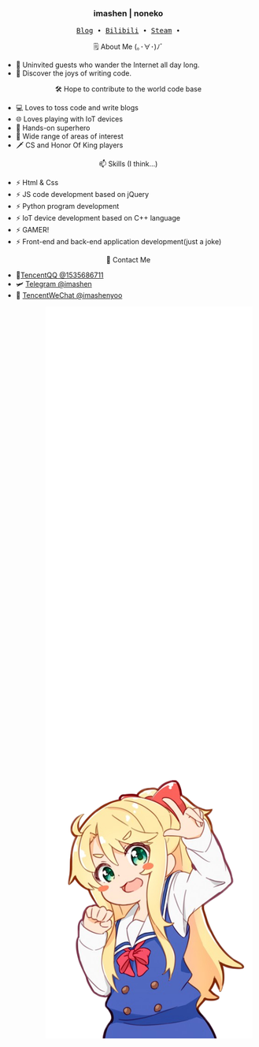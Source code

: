
<div align="left">
  <h3 align="center"> imashen | noneko</h3>
  <p align="center">
    <samp>
      <a href="https://imashen.cn/">Blog</a> ∙
      <a href="https://space.bilibili.com/354520563">Bilibili</a> ∙
      <a href="https://steamcommunity.com/id/imashenyoo">Steam</a> ∙
    </samp>
  </p>
  <p align="center">
  🗒 About Me (｡･∀･)ﾉﾞ
  </p>
  
  - 🍭 Uninvited guests who wander the Internet all day long.
  - 🌌 Discover the joys of writing code.
  
  <p align="center">
  🛠 Hope to contribute to the world code base
  </p>
  
  - 💻 Loves to toss code and write blogs
  - 🌐 Loves playing with IoT devices
  - 🔧 Hands-on superhero
  - 📡 Wide range of areas of interest
  - 🗡 CS and Honor Of King  players
  
  <p align="center">
  📫 Skills (I think...)
  </p>
  
  - ⚡ Html & Css
  - ⚡ JS code development based on jQuery
  - ⚡ Python program development
  - ⚡ IoT device development based on C++ language
  - ⚡ GAMER!
  - ⚡ Front-end and back-end application development(just a joke)
  
  <p align="center">
  📧 Contact Me
  </p>
  
  - 🐧[TencentQQ @1535686711](http://wpa.qq.com/msgrd?v=3&uin=1535686711&site=qq&menu=yes)
  - 🛩️ [Telegram @imashen](https://t.me/imashen)
  - 🎈 [TencentWeChat @imashenyoo](https://t.me/imashen)
  

</div>
<div align="right">
  <img align='right' src='/github-metrics.svg' width='420px'>
  <img align='right' src='https://github.com/imashen/imashen/blob/main/naiai.png' width='420px'>  
</div>

